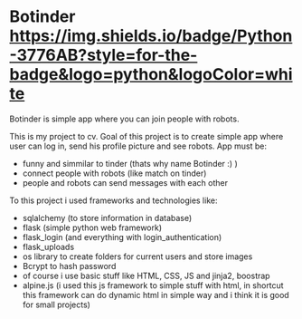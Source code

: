 # Botinder https://img.shields.io/badge/Python-3776AB?style=for-the-badge&logo=python&logoColor=white
Botinder is simple app where you can join people with robots.

This is my project to cv. Goal of this project is to create simple app where user can log in, send his profile picture and see robots. 
App must be:
- funny and simmilar to tinder (thats why name Botinder :) )
- connect people with robots (like match on tinder)
- people and robots can send messages with each other

To this project i used frameworks and technologies like:
- sqlalchemy (to store information in database)
- flask (simple python web framework)
- flask_login (and everything with login_authentication)
- flask_uploads
- os library to create folders for current users and store images
- Bcrypt to hash password
- of course i use basic stuff like HTML, CSS, JS and jinja2, boostrap 
- alpine.js (i used this js framework to simple stuff with html, in shortcut this framework can do dynamic html in simple way and i think it is good for small projects)
